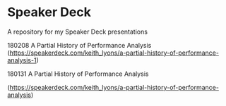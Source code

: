 # Speaker Deck
A repository for my Speaker Deck presentations

180208 A Partial History of Performance Analysis (https://speakerdeck.com/keith_lyons/a-partial-history-of-performance-analysis-1)

180131 A Partial History of Performance Analysis 

(https://speakerdeck.com/keith_lyons/a-partial-history-of-performance-analysis)
